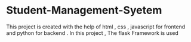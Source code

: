 # Student-Management-Syetem
This project is created with the help of html , css , javascript for frontend and python for backend . In this project  , The flask Framework is used 
